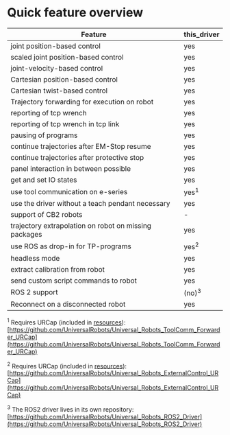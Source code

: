 # Quick feature overview

| Feature                                               | this_driver           |
| ---                                                   | ---                   |
| joint position-based control                          | yes                   |
| scaled joint position-based control                   | yes                   |
| joint-velocity-based control                          | yes                   |
| Cartesian position-based control                      | yes                   |
| Cartesian twist-based control                         | yes                   |
| Trajectory forwarding for execution on robot          | yes                   |
| reporting of tcp wrench                               | yes                   |
| reporting of tcp wrench in tcp link                   | yes                   |
| pausing of programs                                   | yes                   |
| continue trajectories after EM-Stop resume            | yes                   |
| continue trajectories after protective stop           | yes                   |
| panel interaction in between possible                 | yes                   |
| get and set IO states                                 | yes                   |
| use tool communication on e-series                    | yes<sup>1</sup>       |
| use the driver without a teach pendant necessary      | yes               |
| support of CB2 robots                                 | -                     |
| trajectory extrapolation on robot on missing packages | yes                   |
| use ROS as drop-in for TP-programs                    | yes<sup>2</sup>       |
| headless mode                                         | yes   |
| extract calibration from robot                        | yes                   |
| send custom script commands to robot                  | yes                   |
| ROS 2 support                                         | (no)<sup>3</sup>      |
| Reconnect on a disconnected robot                     | yes           |

<sup>1</sup> Requires URCap (included in
[resources](https://github.com/UniversalRobots/Universal_Robots_ROS_Driver/tree/master/ur_robot_driver/resources)):
[https://github.com/UniversalRobots/Universal_Robots_ToolComm_Forwarder_URCap](https://github.com/UniversalRobots/Universal_Robots_ToolComm_Forwarder_URCap)

<sup>2</sup> Requires URCap (included in
[resources](https://github.com/UniversalRobots/Universal_Robots_ROS_Driver/tree/master/ur_robot_driver/resources)):
[https://github.com/UniversalRobots/Universal_Robots_ExternalControl_URCap](https://github.com/UniversalRobots/Universal_Robots_ExternalControl_URCap)

<sup>3</sup> The ROS2 driver lives in its own repository:
[https://github.com/UniversalRobots/Universal_Robots_ROS2_Driver](https://github.com/UniversalRobots/Universal_Robots_ROS2_Driver)

